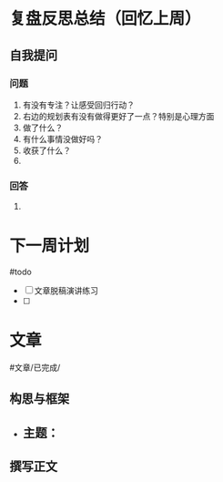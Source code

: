 # 复盘反思总结（回忆上周）
## 自我提问
### 问题

1. 有没有专注？让感受回归行动？
2. 右边的规划表有没有做得更好了一点？特别是心理方面
3. 做了什么？
4. 有什么事情没做好吗？
5. 收获了什么？
6. 

### 回答

1. 

# 下一周计划
#todo 

- [ ] 文章脱稿演讲练习
- [ ] 

# 文章
#文章/已完成/
## 构思与框架

- 主题：
	- 

## 撰写正文















